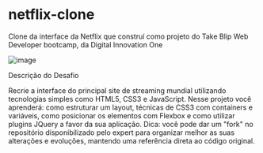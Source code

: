 # netflix-clone
Clone da interface da Netflix que construí como projeto do Take Blip Web Developer bootcamp, da Digital Innovation One

![image](https://user-images.githubusercontent.com/67073222/150585125-178d8f40-6a23-457b-ae2a-a3d45bee5d13.png)


Descrição do Desafio

Recrie a interface do principal site de streaming mundial utilizando tecnologias simples como HTML5, CSS3 e JavaScript. Nesse projeto você aprenderá: como estruturar um layout, técnicas de CSS3 com containers e variáveis, como posicionar os elementos com Flexbox e como utilizar plugins JQuery a favor da sua aplicação.
Dica: você pode dar um "fork" no repositório disponibilizado pelo expert para organizar melhor as suas alterações e evoluções, mantendo uma referência direta ao código original.


